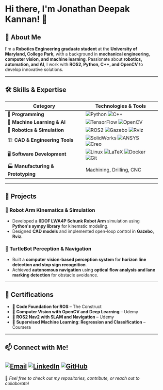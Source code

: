 # Hi there, I'm Jonathan Deepak Kannan! 👋

## 🚀 About Me
I'm a **Robotics Engineering graduate student** at the **University of Maryland, College Park**, with a background in **mechanical engineering, computer vision, and machine learning**. Passionate about **robotics, automation, and AI**, I work with **ROS2, Python, C++, and OpenCV** to develop innovative solutions.

---

## 🛠 Skills & Expertise

| **Category** | **Technologies & Tools** |
|-------------|--------------------------|
| 🚀 **Programming** | ![Python](https://img.shields.io/badge/Python-3776AB?style=for-the-badge&logo=python&logoColor=white) ![C++](https://img.shields.io/badge/C++-00599C?style=for-the-badge&logo=c%2b%2b&logoColor=white) |
| 🧠 **Machine Learning & AI** | ![TensorFlow](https://img.shields.io/badge/TensorFlow-FF6F00?style=for-the-badge&logo=tensorflow&logoColor=white) ![OpenCV](https://img.shields.io/badge/OpenCV-5C3EE8?style=for-the-badge&logo=opencv&logoColor=white) |
| 🤖 **Robotics & Simulation** | ![ROS2](https://img.shields.io/badge/ROS2-22314E?style=for-the-badge&logo=ros&logoColor=white) ![Gazebo](https://img.shields.io/badge/Gazebo-000000?style=for-the-badge) ![Rviz](https://img.shields.io/badge/Rviz-5A5A5A?style=for-the-badge) |
| 🏗 **CAD & Engineering Tools** | ![SolidWorks](https://img.shields.io/badge/SolidWorks-FF0000?style=for-the-badge) ![ANSYS](https://img.shields.io/badge/ANSYS-FFCC00?style=for-the-badge) ![Creo](https://img.shields.io/badge/Creo-00589B?style=for-the-badge) |
| 🖥 **Software Development** | ![Linux](https://img.shields.io/badge/Linux-FCC624?style=for-the-badge&logo=linux&logoColor=black) ![LaTeX](https://img.shields.io/badge/LaTeX-008080?style=for-the-badge&logo=latex&logoColor=white) ![Docker](https://img.shields.io/badge/Docker-2496ED?style=for-the-badge&logo=docker&logoColor=white) ![Git](https://img.shields.io/badge/Git-F05032?style=for-the-badge&logo=git&logoColor=white) |
| 🏭 **Manufacturing & Prototyping** | Machining, Drilling, CNC |

---

## 🔬 Projects

### 🤖 **Robot Arm Kinematics & Simulation**
- Developed a **6DOF LWA4P Schunk Robot Arm** simulation using **Python's sympy library** for kinematic modeling.
- Designed **CAD models** and implemented open-loop control in **Gazebo, Rviz**.

### 🚗 **TurtleBot Perception & Navigation**
- Built a **computer vision-based perception system** for **horizon line detection and stop sign recognition**.
- Achieved **autonomous navigation** using **optical flow analysis and lane marking detection** for obstacle avoidance.

---

## 📜 Certifications

- 📌 **Code Foundation for ROS** – The Construct  
- 📌 **Computer Vision with OpenCV and Deep Learning** – Udemy  
- 📌 **ROS2 Nav2 with SLAM and Navigation** – Udemy  
- 📌 **Supervised Machine Learning: Regression and Classification** – Coursera  

---

## 📫 Connect with Me!
[![Email](https://img.shields.io/badge/Email-kjdeepak@umd.edu-D14836?style=for-the-badge&logo=gmail&logoColor=white)](mailto:kjdeepak@umd.edu)
[![LinkedIn](https://img.shields.io/badge/LinkedIn-JonathanDeepakKannan-0077B5?style=for-the-badge&logo=linkedin&logoColor=white)](https://www.linkedin.com/in/jonathan-deepak-kannan-4aa168292/)
[![GitHub](https://img.shields.io/badge/GitHub-jonathandeepak-181717?style=for-the-badge&logo=github&logoColor=white)](https://github.com/jonathandeepak)
---

🌟 _Feel free to check out my repositories, contribute, or reach out to collaborate!_


<!--
**jonathandeepak/jonathandeepak** is a ✨ _special_ ✨ repository because its `README.md` (this file) appears on your GitHub profile.

Here are some ideas to get you started:

- 🔭 I’m currently working on ...
- 🌱 I’m currently learning ...
- 👯 I’m looking to collabeorat on ...
- 🤔 I’m looking for help with ...
- 💬 Ask me about ...
- 📫 How to reach me: ...
- 😄 Pronouns: ...
- ⚡ Fun fact: ...
-->
